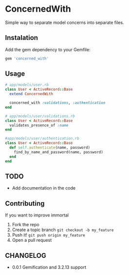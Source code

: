 # ConcernedWith

Simple way to separate model concerns into separate files.

## Instalation

Add the gem dependency to your Gemfile:

```Ruby
gem 'concerned_with'
```

## Usage

```Ruby
# app/models/user.rb
class User < ActiveRecord::Base
  extend ConcernedWith

  concerned_with :validations, :authentication
end

# app/models/user/validations.rb
class User < ActiveRecord::Base
  validates_presence_of :name
end

#app/models/user/authentication.rb
class User < ActiveRecord::Base
  def self.authenticate(name, password)
    find_by_name_and_password(name, password)
  end
end
```
## TODO

- Add documentation in the code

## Contributing

If you want to improve immortal

1. Fork the repo
2. Create a topic branch `git checkout -b my_feature`
3. Push it! `git push origin my_feature`
4. Open a pull request

## CHANGELOG

- 0.0.1 Gemification and 3.2.13 support

